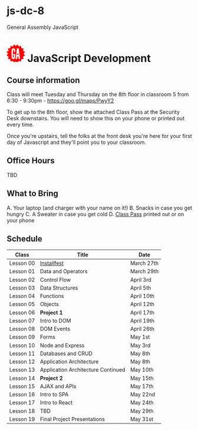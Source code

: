 # js-dc-8
General Assembly JavaScript
# ![](assets/logo.png) JavaScript Development

## Course information

Class will meet Tuesday and Thursday on the 8th floor in classroom 5 from 6:30 - 9:30pm - https://goo.gl/maps/PwyY2

To get up to the 8th floor, show the attached Class Pass at the Security Desk downstairs. You will need to show this on your phone or printed out every time.

Once you're upstairs, tell the folks at the front desk you're here for your first day of Javascript and they'll point you to your classroom.

## Office Hours

TBD

## What to Bring

A. Your laptop (and charger with your name on it!)
B. Snacks in case you get hungry
C. A Sweater in case you get cold
D. [Class Pass](./assets/class-pass.png) printed out or on your phone

## Schedule

|   Class   |                                Title                                |    Date     |
| --------- | ------------------------------------------------------------------- | ----------- |
| Lesson 00 | [Installfest](https://ga-students.github.io/js-dc-7/00-installfest) | March 27th |
| Lesson 01 | Data and Operators | March 29th |
| Lesson 02 | Control Flow | April 3rd |
| Lesson 03 | Data Structures | April 5th |
| Lesson 04 | Functions | April 10th |
| Lesson 05 | Objects | April 12th |
| Lesson 06 | **Project 1** | April 17th |
| Lesson 07 | Intro to DOM | April 19th |
| Lesson 08 | DOM Events | April 26th |
| Lesson 09 | Forms | May 1st  |
| Lesson 10 | Node and Express | May 3rd  |
| Lesson 11 | Databases and CRUD | May 8th |
| Lesson 12 | Application Architecture| May 8th |
| Lesson 13 | Application Architecture Continued | May 10th |
| Lesson 14 | **Project 2** | May 15th |
| Lesson 15 | AJAX and APIs | May 17th |
| Lesson 16 | Intro to SPA | May 22nd |
| Lesson 17 | Intro to React | May 24th |
| Lesson 18 | TBD | May 29th |
| Lesson 19 | Final Project Presentations | May 31st |
